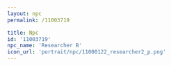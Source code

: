 ```yaml
---
layout: npc
permalink: /11003719

title: Npc
id: '11003719'
npc_name: 'Researcher B'
icon_url: 'portrait/npc/11000122_researcher2_p.png'
---
```

